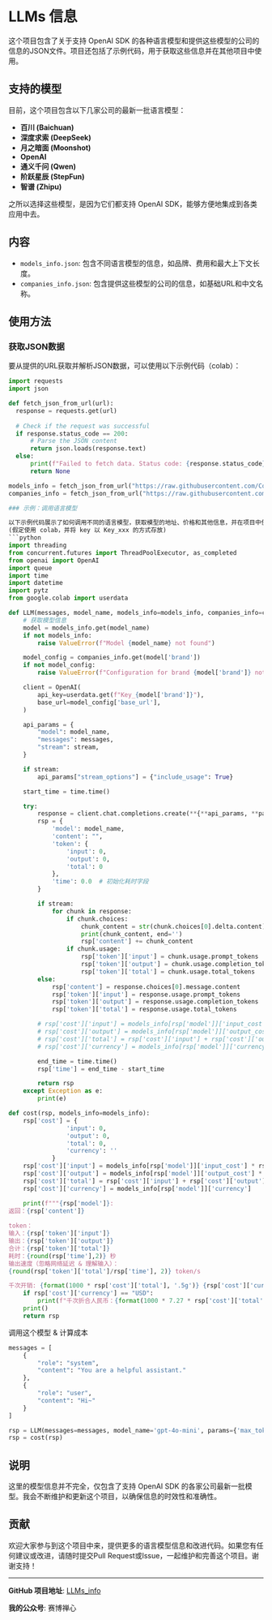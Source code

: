 # LLMs 信息

这个项目包含了关于支持 OpenAI SDK 的各种语言模型和提供这些模型的公司的信息的JSON文件。项目还包括了示例代码，用于获取这些信息并在其他项目中使用。

## 支持的模型

目前，这个项目包含以下几家公司的最新一批语言模型：

- **百川 (Baichuan)**
- **深度求索 (DeepSeek)**
- **月之暗面 (Moonshot)**
- **OpenAI**
- **通义千问 (Qwen)**
- **阶跃星辰 (StepFun)**
- **智谱 (Zhipu)**

之所以选择这些模型，是因为它们都支持 OpenAI SDK，能够方便地集成到各类应用中去。

## 内容

- `models_info.json`: 包含不同语言模型的信息，如品牌、费用和最大上下文长度。
- `companies_info.json`: 包含提供这些模型的公司的信息，如基础URL和中文名称。

## 使用方法

### 获取JSON数据

要从提供的URL获取并解析JSON数据，可以使用以下示例代码（colab）：

```python
import requests
import json

def fetch_json_from_url(url):
  response = requests.get(url)
  
  # Check if the request was successful
  if response.status_code == 200:
      # Parse the JSON content
      return json.loads(response.text)
  else:
      print(f"Failed to fetch data. Status code: {response.status_code}")
      return None

models_info = fetch_json_from_url("https://raw.githubusercontent.com/CocoSgt/LLMs_info/main/models_info.json")
companies_info = fetch_json_from_url("https://raw.githubusercontent.com/CocoSgt/LLMs_info/main/companies_info.json")```

### 示例：调用语言模型

以下示例代码展示了如何调用不同的语言模型，获取模型的地址、价格和其他信息，并在项目中使用：
(假定使用 colab，并将 key 以 Key_xxx 的方式存放)
```python
import threading
from concurrent.futures import ThreadPoolExecutor, as_completed
from openai import OpenAI
import queue
import time
import datetime
import pytz
from google.colab import userdata

def LLM(messages, model_name, models_info=models_info, companies_info=companies_info, params={}, stream=False):
    # 获取模型信息
    model = models_info.get(model_name)
    if not models_info:
        raise ValueError(f"Model {model_name} not found")

    model_config = companies_info.get(model['brand'])
    if not model_config:
        raise ValueError(f"Configuration for brand {model['brand']} not found")

    client = OpenAI(
        api_key=userdata.get(f"Key_{model['brand']}"),
        base_url=model_config['base_url'],
    )

    api_params = {
        "model": model_name,
        "messages": messages,
        "stream": stream,
    }

    if stream:
        api_params["stream_options"] = {"include_usage": True}  

    start_time = time.time()

    try:
        response = client.chat.completions.create(**{**api_params, **params})
        rsp = {
            'model': model_name,
            'content': "",
            'token': {
                'input': 0,
                'output': 0,
                'total': 0
            },
            'time': 0.0  # 初始化耗时字段
        }

        if stream:
            for chunk in response:
                if chunk.choices:
                    chunk_content = str(chunk.choices[0].delta.content)
                    print(chunk_content, end='')
                    rsp['content'] += chunk_content
                if chunk.usage:
                    rsp['token']['input'] = chunk.usage.prompt_tokens
                    rsp['token']['output'] = chunk.usage.completion_tokens
                    rsp['token']['total'] = chunk.usage.total_tokens
        else:
            rsp['content'] = response.choices[0].message.content
            rsp['token']['input'] = response.usage.prompt_tokens
            rsp['token']['output'] = response.usage.completion_tokens
            rsp['token']['total'] = response.usage.total_tokens

        # rsp['cost']['input'] = models_info[rsp['model']]['input_cost'] * rsp['token']['input'] / 1_000_000
        # rsp['cost']['output'] = models_info[rsp['model']]['output_cost'] * rsp['token']['output'] / 1_000_000
        # rsp['cost']['total'] = rsp['cost']['input'] + rsp['cost']['output']
        # rsp['cost']['currency'] = models_info[rsp['model']]['currency']

        end_time = time.time()
        rsp['time'] = end_time - start_time

        return rsp
    except Exception as e:
        print(e)

def cost(rsp, models_info=models_info):
    rsp['cost'] = {
                'input': 0,
                'output': 0,
                'total': 0,
                'currency': ''
            }
    rsp['cost']['input'] = models_info[rsp['model']]['input_cost'] * rsp['token']['input'] / 1_000_000
    rsp['cost']['output'] = models_info[rsp['model']]['output_cost'] * rsp['token']['output'] / 1_000_000
    rsp['cost']['total'] = rsp['cost']['input'] + rsp['cost']['output']
    rsp['cost']['currency'] = models_info[rsp['model']]['currency']

    print(f"""{rsp['model']}:
返回：{rsp['content']}
          
token：
输入：{rsp['token']['input']}
输出：{rsp['token']['output']}
合计：{rsp['token']['total']}    
耗时：{round(rsp['time'],2)} 秒
输出速度（忽略网络延迟 & 理解输入）：
{round(rsp['token']['total']/rsp['time'], 2)} token/s

千次开销: {format(1000 * rsp['cost']['total'], '.5g')} {rsp['cost']['currency']}""")
    if rsp['cost']['currency'] == "USD":
        print(f"千次折合人民币：{format(1000 * 7.27 * rsp['cost']['total'], '.3g')} CNY")
    print()
    return rsp
```



调用这个模型 & 计算成本
```python
messages = [
    {
        "role": "system",
        "content": "You are a helpful assistant."
    },
    {
        "role": "user",
        "content": "Hi~"
    }
]

rsp = LLM(messages=messages, model_name='gpt-4o-mini', params={'max_tokens':4096})
rsp = cost(rsp)
```


## 说明

这里的模型信息并不完全，仅包含了支持 OpenAI SDK 的各家公司最新一批模型。我会不断维护和更新这个项目，以确保信息的时效性和准确性。


## 贡献

欢迎大家参与到这个项目中来，提供更多的语言模型信息和改进代码。如果您有任何建议或改进，请随时提交Pull Request或Issue，一起维护和完善这个项目。谢谢支持！


---

**GitHub 项目地址**: [LLMs_info](https://github.com/CocoSgt/LLMs_info)

**我的公众号**: 赛博禅心
